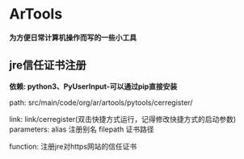 # ArTools

**为方便日常计算机操作而写的一些小工具**

## jre信任证书注册

**依赖: python3、PyUserInput-可以通过pip直接安装**

path: src/main/code/org/ar/artools/pytools/cerregister/

link: link/cerregister(双击快捷方式运行，记得修改快捷方式的启动参数)
    parameters: 
        alias 注册别名
        filepath 证书路径

function: 注册jre对https网站的信任证书
